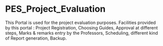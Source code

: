 # PES_Project_Evaluation
This Portal is used for the project evaluation purposes. Facilities provided by this portal : Project Registration, Choosing Guides, Approval at different steps, Marks &amp; remarks entry by the Professors, Scheduling, different kind of Report generation, Backup.
